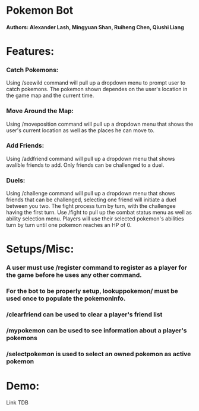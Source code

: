 # Pokemon Bot
#### Authors: Alexander Lash, Mingyuan Shan, Ruiheng Chen, Qiushi Liang

# Features:
### Catch Pokemons:
Using /seewild command will pull up a dropdown menu to prompt user to catch pokemons. The pokemon shown dependes on the user's location in the game map and the current time.
### Move Around the Map:
Using /moveposition command will pull up a dropdown menu that shows the user's current location as well as the places he can move to.
### Add Friends:
Using /addfriend command will pull up a dropdown menu that shows avalible friends to add. Only friends can be challenged to a duel.
### Duels:
Using /challenge command will pull up a dropdown menu that shows friends that can be challenged, selecting one friend will initiate a duel between you two. The fight process turn by turn, with the challengee having the first turn. Use /fight to pull up the combat status menu as well as ability selection menu. Players will use their selected pokemon's abilities turn by turn until one pokemon reaches an HP of 0.


# Setups/Misc:
### A user must use /register command to register as a player for the game before he uses any other command.
### For the bot to be properly setup, lookuppokemon/ must be used once to populate the pokemonInfo.
### /clearfriend can be used to clear a player's friend list
### /mypokemon can be used to see information about a player's pokemons
### /selectpokemon is used to select an owned pokemon as active pokemon


# Demo:
Link TDB
